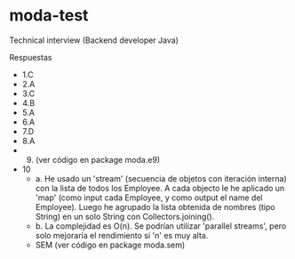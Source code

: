 # moda-test
Technical interview (Backend developer Java)

Respuestas
  * 1.C
  * 2.A
  * 3.C
  * 4.B
  * 5.A
  * 6.A
  * 7.D
  * 8.A
  * 9. (ver código en package moda.e9)
  * 10
    - a. He usado un 'stream' (secuencia de objetos con iteración interna) con la lista de todos los Employee. A cada objecto le he aplicado un 'map' (como input cada Employee, y como output el name del Employee). Luego he agrupado la lista obtenida de nombres (tipo String) en un solo String con Collectors.joining().
    - b. La complejidad es O(n). Se podrían utilizar 'parallel streams', pero solo mejoraría el rendimiento si 'n' es muy alta.
    - SEM (ver código en package moda.sem)
